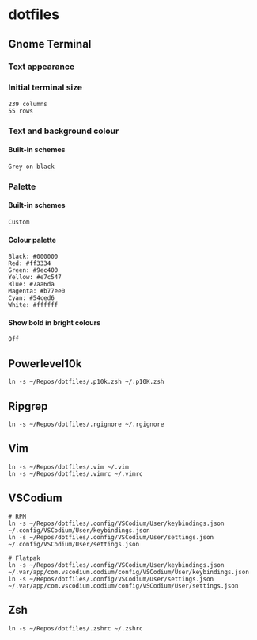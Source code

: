 # dotfiles

## Gnome Terminal

### Text appearance

### Initial terminal size

```
239 columns
55 rows
```

### Text and background colour

#### Built-in schemes

```
Grey on black
```

### Palette

#### Built-in schemes

```
Custom
```

#### Colour palette

```
Black: #000000
Red: #ff3334
Green: #9ec400
Yellow: #e7c547
Blue: #7aa6da
Magenta: #b77ee0
Cyan: #54ced6
White: #ffffff
```

#### Show bold in bright colours

```
Off
```

## Powerlevel10k

```
ln -s ~/Repos/dotfiles/.p10k.zsh ~/.p10K.zsh
```

## Ripgrep

```
ln -s ~/Repos/dotfiles/.rgignore ~/.rgignore
```

## Vim

```
ln -s ~/Repos/dotfiles/.vim ~/.vim
ln -s ~/Repos/dotfiles/.vimrc ~/.vimrc
```

## VSCodium

```
# RPM
ln -s ~/Repos/dotfiles/.config/VSCodium/User/keybindings.json ~/.config/VSCodium/User/keybindings.json
ln -s ~/Repos/dotfiles/.config/VSCodium/User/settings.json ~/.config/VSCodium/User/settings.json

# Flatpak
ln -s ~/Repos/dotfiles/.config/VSCodium/User/keybindings.json ~/.var/app/com.vscodium.codium/config/VSCodium/User/keybindings.json
ln -s ~/Repos/dotfiles/.config/VSCodium/User/settings.json ~/.var/app/com.vscodium.codium/config/VSCodium/User/settings.json
```

## Zsh

```
ln -s ~/Repos/dotfiles/.zshrc ~/.zshrc
```

